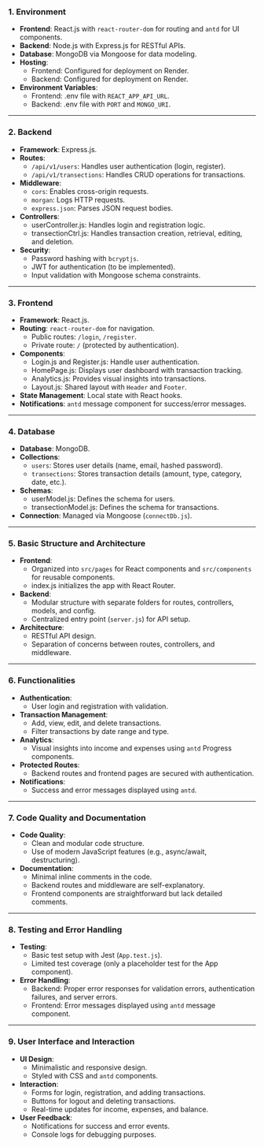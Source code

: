  ### 1. **Environment**
- **Frontend**: React.js with `react-router-dom` for routing and `antd` for UI components.
- **Backend**: Node.js with Express.js for RESTful APIs.
- **Database**: MongoDB via Mongoose for data modeling.
- **Hosting**: 
  - Frontend: Configured for deployment on Render.
  - Backend: Configured for deployment on Render.
- **Environment Variables**:
  - Frontend: .env file with `REACT_APP_API_URL`.
  - Backend: .env file with `PORT` and `MONGO_URI`.

---

### 2. **Backend**
- **Framework**: Express.js.
- **Routes**:
  - `/api/v1/users`: Handles user authentication (login, register).
  - `/api/v1/transections`: Handles CRUD operations for transactions.
- **Middleware**:
  - `cors`: Enables cross-origin requests.
  - `morgan`: Logs HTTP requests.
  - `express.json`: Parses JSON request bodies.
- **Controllers**:
  - userController.js: Handles login and registration logic.
  - transectionCtrl.js: Handles transaction creation, retrieval, editing, and deletion.
- **Security**:
  - Password hashing with `bcryptjs`.
  - JWT for authentication (to be implemented).
  - Input validation with Mongoose schema constraints.

---

### 3. **Frontend**
- **Framework**: React.js.
- **Routing**: `react-router-dom` for navigation.
  - Public routes: `/login`, `/register`.
  - Private route: `/` (protected by authentication).
- **Components**:
  - Login.js and Register.js: Handle user authentication.
  - HomePage.js: Displays user dashboard with transaction tracking.
  - Analytics.js: Provides visual insights into transactions.
  - Layout.js: Shared layout with `Header` and `Footer`.
- **State Management**: Local state with React hooks.
- **Notifications**: `antd` message component for success/error messages.

---

### 4. **Database**
- **Database**: MongoDB.
- **Collections**:
  - `users`: Stores user details (name, email, hashed password).
  - `transections`: Stores transaction details (amount, type, category, date, etc.).
- **Schemas**:
  - userModel.js: Defines the schema for users.
  - transectionModel.js: Defines the schema for transactions.
- **Connection**: Managed via Mongoose (`connectDb.js`).

---

### 5. **Basic Structure and Architecture**
- **Frontend**:
  - Organized into `src/pages` for React components and `src/components` for reusable components.
  - index.js initializes the app with React Router.
- **Backend**:
  - Modular structure with separate folders for routes, controllers, models, and config.
  - Centralized entry point (`server.js`) for API setup.
- **Architecture**:
  - RESTful API design.
  - Separation of concerns between routes, controllers, and middleware.

---

### 6. **Functionalities**
- **Authentication**:
  - User login and registration with validation.
- **Transaction Management**:
  - Add, view, edit, and delete transactions.
  - Filter transactions by date range and type.
- **Analytics**:
  - Visual insights into income and expenses using `antd` Progress components.
- **Protected Routes**:
  - Backend routes and frontend pages are secured with authentication.
- **Notifications**:
  - Success and error messages displayed using `antd`.

---

### 7. **Code Quality and Documentation**
- **Code Quality**:
  - Clean and modular code structure.
  - Use of modern JavaScript features (e.g., async/await, destructuring).
- **Documentation**:
  - Minimal inline comments in the code.
  - Backend routes and middleware are self-explanatory.
  - Frontend components are straightforward but lack detailed comments.

---

### 8. **Testing and Error Handling**
- **Testing**:
  - Basic test setup with Jest (`App.test.js`).
  - Limited test coverage (only a placeholder test for the App component).
- **Error Handling**:
  - Backend: Proper error responses for validation errors, authentication failures, and server errors.
  - Frontend: Error messages displayed using `antd` message component.

---

### 9. **User Interface and Interaction**
- **UI Design**:
  - Minimalistic and responsive design.
  - Styled with CSS and `antd` components.
- **Interaction**:
  - Forms for login, registration, and adding transactions.
  - Buttons for logout and deleting transactions.
  - Real-time updates for income, expenses, and balance.
- **User Feedback**:
  - Notifications for success and error events.
  - Console logs for debugging purposes.
